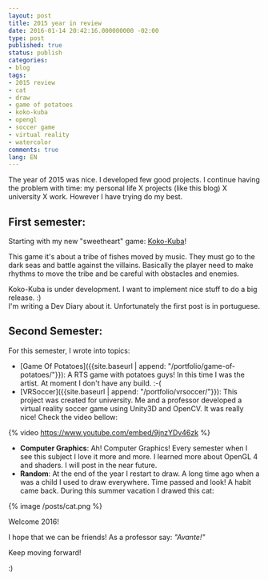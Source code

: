 ```yaml
---
layout: post
title: 2015 year in review
date: 2016-01-14 20:42:16.000000000 -02:00
type: post
published: true
status: publish
categories:
- blog
tags:
- 2015 review
- cat
- draw
- game of potatoes
- koko-kuba
- opengl
- soccer game
- virtual reality
- watercolor
comments: true
lang: EN
---
```


<p>The year of 2015 was nice. I developed few good projects. I continue having the problem with time: my personal life X projects (like this blog) X university X work. However I have trying do my best.</p>
<p><!--more--></p>

## First semester:

<p>Starting with my new "sweetheart" game: <a href="{{site.baseurl | append: "/portfolio/koko-kuba/"}}" target="_blank">Koko-Kuba</a>!</p>

<p>This game it's about a tribe of fishes moved by music. They must go to the dark seas and battle against the villains. Basically the player need to make rhythms to move the tribe and be careful with obstacles and enemies.</p>
<p>Koko-Kuba is under development. I want to implement nice stuff to do a big release. :)<br />
I'm writing a Dev Diary about it. Unfortunately the first post is in portuguese.</p>

## Second Semester:

<p>For this semester, I wrote into topics:</p>

- [Game Of Potatoes]({{site.baseurl | append: "/portfolio/game-of-potatoes/"}}): A RTS game with potatoes guys! In this time I was the artist. At moment I don't have any build. :-(
- [VRSoccer]({{site.baseurl | append: "/portfolio/vrsoccer/"}}): This project was created for university. Me and a professor developed a virtual reality soccer game using Unity3D and OpenCV. It was really nice! Check the video bellow:

{% video https://www.youtube.com/embed/9jnzYDv46zk %}

- **Computer Graphics**: Ah! Computer Graphics! Every semester when I see this subject I love it more and more. I learned more about OpenGL 4 and shaders. I will post in the near future.
- **Random**: At the end of the year I restart to draw. A long time ago when a was a child I used to draw everywhere. <span class="hps">Time passed and</span> look! A habit came back. During this summer vacation I drawed this cat:

{% image /posts/cat.png %}

Welcome 2016!

I hope that we can be friends! As a professor say: *"Avante!"*

Keep moving forward!

:)
